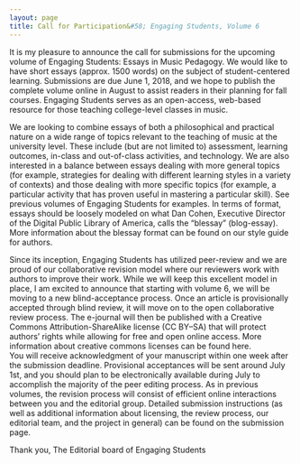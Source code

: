 ```yaml
---
layout: page
title: Call for Participation&#58; Engaging Students, Volume 6
---
```


It is my pleasure to announce the call for submissions for the upcoming volume of Engaging Students: Essays in Music Pedagogy. We would like to have short essays (approx. 1500 words) on the subject of student-centered learning. Submissions are due June 1, 2018, and we hope to publish the complete volume online in August to assist readers in their planning for fall courses. Engaging Students serves as an open-access, web-based resource for those teaching college-level classes in music.

We are looking to combine essays of both a philosophical and practical nature on a wide range of topics relevant to the teaching of music at the university level. These include (but are not limited to) assessment, learning outcomes, in-class and out-of-class activities, and technology. We are also interested in a balance between essays dealing with more general topics (for example, strategies for dealing with different learning styles in a variety of contexts) and those dealing with more specific topics (for example, a particular activity that has proven useful in mastering a particular skill). See previous volumes of Engaging Students for examples. 
In terms of format, essays should be loosely modeled on what Dan Cohen, Executive Director of the Digital Public Library of America, calls the “blessay” (blog-essay). More information about the blessay format can be found on our style guide for authors. <check link>

Since its inception, Engaging Students has utilized peer-review and we are proud of our collaborative revision model where our reviewers work with authors to improve their work. While we will keep this excellent model in place, I am excited to announce that starting with volume 6, we will be moving to a new blind-acceptance process. 
Once an article is provisionally accepted through blind review, it will move on to the open collaborative review process. The e-journal will then be published with a Creative Commons Attribution-ShareAlike license (CC BY–SA) that will protect authors’ rights while allowing for free and open online access. More information about creative commons licenses can be found here.  
You will receive acknowledgment of your manuscript within one week after the submission deadline. Provisional acceptances will be sent around July 1st, and you should plan to be electronically available during July to accomplish the majority of the peer editing process. As in previous volumes, the revision process will consist of efficient online interactions between you and the editorial group.
Detailed submission instructions (as well as additional information about licensing, the review process, our editorial team, and the project in general) can be found on the submission page.
 
Thank you,
The Editorial board of Engaging Students
